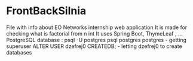 # FrontBackSilnia
File with info about EO Networks internship web application
It is made for checking what is factorial from n int
It uses Spring Boot, ThymeLeaf , ...
PostgreSQL database   :
psql -U postgres
psql postgres postgres  - getting superuser
ALTER USER dzefrej0 CREATEDB; - letting dzefrej0 to create databases

